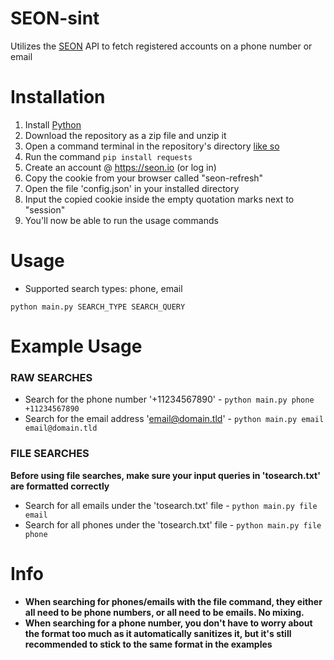 # SEON-sint
Utilizes the [SEON](https://seon.io) API to fetch registered accounts on a phone number or email

# Installation
1. Install [Python](https://python.org)
2. Download the repository as a zip file and unzip it
3. Open a command terminal in the repository's directory [like so](https://streamable.com/v8ysk8)
4. Run the command `pip install requests`
5. Create an account @ https://seon.io (or log in)
6. Copy the cookie from your browser called "seon-refresh"
7. Open the file 'config.json' in your installed directory
8. Input the copied cookie inside the empty quotation marks next to "session"
9. You'll now be able to run the usage commands

# Usage
- Supported search types: phone, email

`python main.py SEARCH_TYPE SEARCH_QUERY`

# Example Usage
### RAW SEARCHES
- Search for the phone number '+11234567890' - `python main.py phone +11234567890`
- Search for the email address 'email@domain.tld' - `python main.py email email@domain.tld`
### FILE SEARCHES
**Before using file searches, make sure your input queries in 'tosearch.txt' are formatted correctly**
- Search for all emails under the 'tosearch.txt' file - `python main.py file email`
- Search for all phones under the 'tosearch.txt' file - `python main.py file phone`

# Info
- **When searching for phones/emails with the file command, they either all need to be phone numbers, or all need to be emails. No mixing.**
- **When searching for a phone number, you don't have to worry about the format too much as it automatically sanitizes it, but it's still recommended to stick to the same format in the examples**
